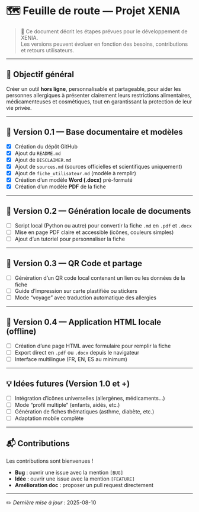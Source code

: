# 🗺️ Feuille de route — Projet XENIA

> 📌 Ce document décrit les étapes prévues pour le développement de XENIA.  
> Les versions peuvent évoluer en fonction des besoins, contributions et retours utilisateurs.

---

## 🎯 Objectif général
Créer un outil **hors ligne**, personnalisable et partageable, pour aider les personnes allergiques à présenter clairement leurs restrictions alimentaires, médicamenteuses et cosmétiques, tout en garantissant la protection de leur vie privée.

---

## 📍 Version 0.1 — Base documentaire et modèles
- [x] Création du dépôt GitHub  
- [x] Ajout du `README.md`  
- [x] Ajout de `DISCLAIMER.md`  
- [x] Ajout de `sources.md` (sources officielles et scientifiques uniquement)  
- [x] Ajout de `fiche_utilisateur.md` (modèle à remplir)  
- [x] Création d’un modèle **Word (.docx)** pré-formaté  
- [x] Création d’un modèle **PDF** de la fiche

---

## 📍 Version 0.2 — Génération locale de documents
- [ ] Script local (Python ou autre) pour convertir la fiche `.md` en `.pdf` et `.docx`  
- [ ] Mise en page PDF claire et accessible (icônes, couleurs simples)  
- [ ] Ajout d’un tutoriel pour personnaliser la fiche

---

## 📍 Version 0.3 — QR Code et partage
- [ ] Génération d’un QR code local contenant un lien ou les données de la fiche  
- [ ] Guide d’impression sur carte plastifiée ou stickers  
- [ ] Mode “voyage” avec traduction automatique des allergies

---

## 📍 Version 0.4 — Application HTML locale (offline)
- [ ] Création d’une page HTML avec formulaire pour remplir la fiche  
- [ ] Export direct en `.pdf` ou `.docx` depuis le navigateur  
- [ ] Interface multilingue (FR, EN, ES au minimum)

---

## 💡 Idées futures (Version 1.0 et +)
- [ ] Intégration d’icônes universelles (allergènes, médicaments…)  
- [ ] Mode “profil multiple” (enfants, aidés, etc.)  
- [ ] Génération de fiches thématiques (asthme, diabète, etc.)  
- [ ] Adaptation mobile complète

---

## 📬 Contributions
Les contributions sont bienvenues !  
- **Bug** : ouvrir une issue avec la mention `[BUG]`  
- **Idée** : ouvrir une issue avec la mention `[FEATURE]`  
- **Amélioration doc** : proposer un pull request directement

---

✏️ *Dernière mise à jour :* 2025-08-10
